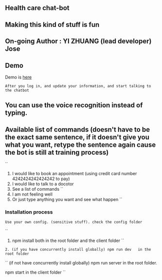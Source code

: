 ## Health care chat-bot
## Making this kind of stuff is fun

## On-going   Author : YI ZHUANG (lead developer)  Jose

## Demo

Demo is [here](https://health-care-chat-bot.herokuapp.com)

``
After you log in, and update your information, and start talking to the chatbot
``
## You can use the voice recognition  instead of typing.

## Available list of commands  (doesn't have to be the exact same sentence,  if it doesn't give you what you want, retype the sentence again cause the bot is still at training process)
``
1. I would like to book an appointment  (using credit card number 4242424242424242 to pay)
``
``
2. I would like to talk to a docotor
``
``
3. See a list of commands
``
4. I am not feeling well
``
``
5. Or just type anything you want and see what happen
``

### Installation process  

``
Use your own config. (sensitive stuff). check the config folder
``

``
1.  npm install  both in the root folder and the client folder
``

``
2. (if you have concurrently install globally) npm run dev   in the root folder
``

``
(if not have concurrently install globally)
npm run server in the root folder.

npm start in the client folder
``
